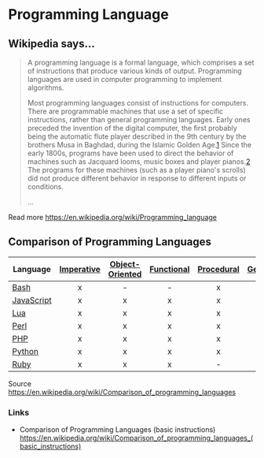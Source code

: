 # Programming Language

## Wikipedia says...

> A programming language is a formal language, which comprises a set of instructions that produce various kinds of output. Programming languages are used in computer programming to implement algorithms.
>
> Most programming languages consist of instructions for computers. There are programmable machines that use a set of specific instructions, rather than general programming languages. Early ones preceded the invention of the digital computer, the first probably being the automatic flute player described in the 9th century by the brothers Musa in Baghdad, during the Islamic Golden Age.[1] Since the early 1800s, programs have been used to direct the behavior of machines such as Jacquard looms, music boxes and player pianos.[2] The programs for these machines (such as a player piano's scrolls) did not produce different behavior in response to different inputs or conditions.
>
> ...

Read more https://en.wikipedia.org/wiki/Programming_language

## Comparison of Programming Languages

| Language | [Imperative][10] | [Object-Oriented][11] | [Functional][12] | [Procedural][13] | [Generic][14] | [Reflective][15] | [Event-driven][16] |
| --- | :-: | :-: | :-: | :-: | :-: | :-: | :-: |
| [Bash][1]       | x | - | - | x | - | - | - |
| [JavaScript][2] | x | x | x | x | - | x | x |
| [Lua][7]        | x | x | x | x | - | x | - |
| [Perl][3]       | x | x | x | x | x | x | - |
| [PHP][4]        | x | x | x | x | - | x | - |
| [Python][5]     | x | x | x | x | x | x | x |
| [Ruby][6]       | x | x | x | - | - | x | - |

Source https://en.wikipedia.org/wiki/Comparison_of_programming_languages

[1]: https://en.wikipedia.org/wiki/Bash_(Unix_shell)
[2]: https://en.wikipedia.org/wiki/JavaScript
[3]: https://en.wikipedia.org/wiki/Perl
[4]: https://en.wikipedia.org/wiki/PHP
[5]: https://en.wikipedia.org/wiki/Python_(programming_language)
[6]: https://en.wikipedia.org/wiki/Ruby_(programming_language)
[7]: https://en.wikipedia.org/wiki/Lua_(programming_language)
[10]: https://en.wikipedia.org/wiki/Imperative_programming
[11]: https://en.wikipedia.org/wiki/Object-oriented_programming
[12]: https://en.wikipedia.org/wiki/Functional_programming
[13]: https://en.wikipedia.org/wiki/Procedural_programming
[14]: https://en.wikipedia.org/wiki/Generic_programming
[15]: https://en.wikipedia.org/wiki/Reflective_programming
[16]: https://en.wikipedia.org/wiki/Event-driven_programming

### Links

* Comparison of Programming Languages (basic instructions) https://en.wikipedia.org/wiki/Comparison_of_programming_languages_(basic_instructions)
